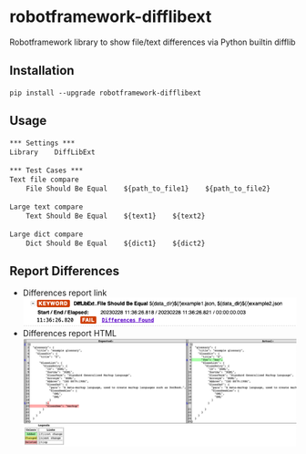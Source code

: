 # robotframework-difflibext
Robotframework library to show file/text differences via Python builtin difflib

## Installation
``` shell
pip install --upgrade robotframework-difflibext
```

## Usage
``` robot
*** Settings ***
Library    DiffLibExt

*** Test Cases ***
Text file compare
    File Should Be Equal    ${path_to_file1}    ${path_to_file2}

Large text compare
    Text Should Be Equal    ${text1}    ${text2}

Large dict compare
    Dict Should Be Equal    ${dict1}    ${dict2}
```

## Report Differences
* Differences report link 
![](docs/report1.png)
* Differences report HTML
![](docs/report2.png)